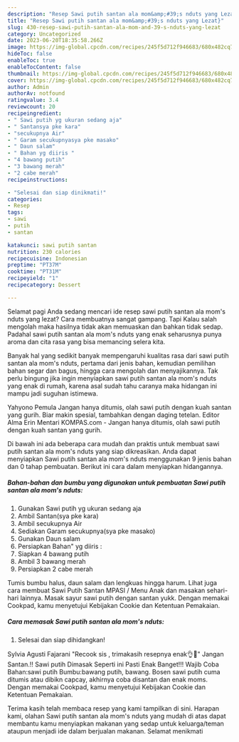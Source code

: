 ```yaml
---
description: "Resep Sawi putih santan ala mom&amp;#39;s nduts yang Lezat}"
title: "Resep Sawi putih santan ala mom&amp;#39;s nduts yang Lezat}"
slug: 430-resep-sawi-putih-santan-ala-mom-and-39-s-nduts-yang-lezat
category: Uncategorized
date: 2023-06-20T18:35:58.266Z
image: https://img-global.cpcdn.com/recipes/245f5d712f946683/680x482cq70/sawi-putih-santan-ala-moms-nduts-foto-resep-utama.jpg
hideToc: false
enableToc: true
enableTocContent: false
thumbnail: https://img-global.cpcdn.com/recipes/245f5d712f946683/680x482cq70/sawi-putih-santan-ala-moms-nduts-foto-resep-utama.jpg
cover: https://img-global.cpcdn.com/recipes/245f5d712f946683/680x482cq70/sawi-putih-santan-ala-moms-nduts-foto-resep-utama.jpg
author: Admin
authorAv: notfound
ratingvalue: 3.4
reviewcount: 20
recipeingredient:
- " Sawi putih yg ukuran sedang aja"
- " Santansya pke kara"
- "secukupnya Air"
- " Garam secukupnyasya pke masako"
- " Daun salam"
- " Bahan yg diiris "
- "4 bawang putih"
- "3 bawang merah"
- "2 cabe merah"
recipeinstructions:

- "Selesai dan siap dinikmati!"
categories:
- Resep
tags:
- sawi
- putih
- santan

katakunci: sawi putih santan 
nutrition: 230 calories
recipecuisine: Indonesian
preptime: "PT37M"
cooktime: "PT31M"
recipeyield: "1"
recipecategory: Dessert

---
```



Selamat pagi Anda sedang mencari ide resep sawi putih santan ala mom&#39;s nduts yang lezat? Cara membuatnya sangat gampang. Tapi Kalau salah mengolah maka hasilnya tidak akan memuaskan dan bahkan tidak sedap. Padahal sawi putih santan ala mom&#39;s nduts yang enak seharusnya punya aroma dan cita rasa yang bisa memancing selera kita.


Banyak hal yang sedikit banyak mempengaruhi kualitas rasa dari sawi putih santan ala mom&#39;s nduts, pertama dari jenis bahan, kemudian pemilihan bahan segar dan bagus, hingga cara mengolah dan menyajikannya. Tak perlu bingung jika ingin menyiapkan sawi putih santan ala mom&#39;s nduts yang enak di rumah, karena asal sudah tahu caranya maka hidangan ini mampu jadi suguhan istimewa.

Yahyono Pemula Jangan hanya ditumis, olah sawi putih dengan kuah santan yang gurih. Biar makin spesial, tambahkan dengan daging tetelan. Editor Alma Erin Mentari KOMPAS.com - Jangan hanya ditumis, olah sawi putih dengan kuah santan yang gurih.


Di bawah ini ada beberapa cara mudah dan praktis untuk membuat sawi putih santan ala mom&#39;s nduts yang siap dikreasikan. Anda dapat menyiapkan Sawi putih santan ala mom&#39;s nduts menggunakan 9 jenis bahan dan 0 tahap pembuatan. Berikut ini cara dalam menyiapkan hidangannya.

<!--inarticleads1-->

##### Bahan-bahan dan bumbu yang digunakan untuk pembuatan Sawi putih santan ala mom&#39;s nduts:

1. Gunakan  Sawi putih yg ukuran sedang aja
1. Ambil  Santan(sya pke kara)
1. Ambil secukupnya Air
1. Sediakan  Garam secukupnya(sya pke masako)
1. Gunakan  Daun salam
1. Persiapkan  Bahan&#34; yg diiris :
1. Siapkan 4 bawang putih
1. Ambil 3 bawang merah
1. Persiapkan 2 cabe merah


Tumis bumbu halus, daun salam dan lengkuas hingga harum. Lihat juga cara membuat Sawi Putih Santan MPASI / Menu Anak dan masakan sehari-hari lainnya. Masak sayur sawi putih dengan santan yukk. Dengan memakai Cookpad, kamu menyetujui Kebijakan Cookie dan Ketentuan Pemakaian. 

<!--inarticleads2-->

##### Cara memasak Sawi putih santan ala mom&#39;s nduts:


1. Selesai dan siap dihidangkan!

Sylvia Agusti Fajarani &#34;Recook sis , trimakasih resepnya enak👌🤤&#34; Jangan Santan.!! Sawi putih Dimasak Seperti ini Pasti Enak Banget!!! Wajib Coba ️Bahan:sawi putih ️Bumbu:bawang putih, bawang. Bosen sawi putih cuma ditumis atau dibikn capcay, akhirnya coba disantan dan enak moms. Dengan memakai Cookpad, kamu menyetujui Kebijakan Cookie dan Ketentuan Pemakaian. 

Terima kasih telah membaca resep yang kami tampilkan di sini. Harapan kami, olahan Sawi putih santan ala mom&#39;s nduts yang mudah di atas dapat membantu kamu menyiapkan makanan yang sedap untuk keluarga/teman ataupun menjadi ide dalam berjualan makanan. Selamat menikmati
